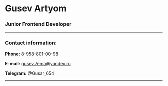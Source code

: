 # **Gusev Artyom**
### **Junior Frontend Developer**
*******
### **Contact information:**
**Phone:** 8-958-801-00-98

**E-mail:** gusev.7ema@yandex.ru

**Telegram:** @Gusar_654
*******
